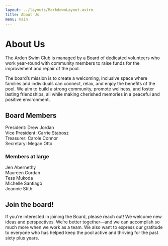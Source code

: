 ```yaml
---
layout: ../layouts/MarkdownLayout.astro
title: About Us
menu: main
---
```


# About Us

The Arden Swim Club is managed by a Board of dedicated volunteers who work year-round with community members to raise funds for the improvement and repair of the pool.

The board’s mission is to create a welcoming, inclusive space where families and individuals can connect, relax, and enjoy the benefits of the pool. We aim to build a strong community, promote wellness, and foster lasting friendships, all while making cherished memories in a peaceful and positive environment.

## Board Members

President: Drew Jordan  
Vice President: Carrie Stabosz  
Treasurer: Carole Connor  
Secretary: Megan Otto

### Members at large

Jen Abernethy   
Maureen Gordan  
Tess Mukoda  
Michelle Santiago  
Jeannie Stith

## Join the board\!

If you’re interested in joining the Board, please reach out\! We welcome new ideas and perspectives. We’re better together—and we can accomplish so much more when we work as a team. We also want to express our gratitude to everyone who has helped keep the pool active and thriving for the past sixty plus years.